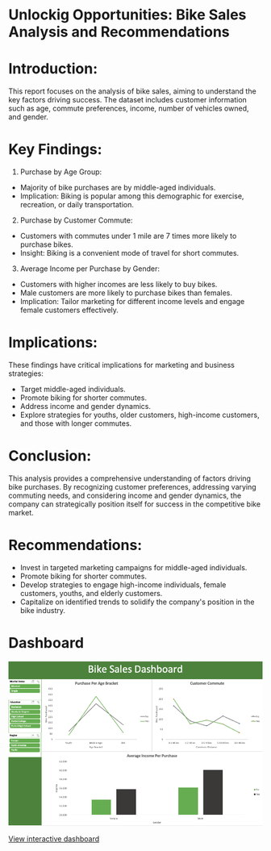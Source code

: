 # Unlockig Opportunities: Bike Sales Analysis and Recommendations

# Introduction:
This report focuses on the analysis of bike sales, aiming to understand the key factors driving success. The dataset includes customer information such as age, commute preferences, income, number of vehicles owned, and gender.

# Key Findings:

1. Purchase by Age Group:
- Majority of bike purchases are by middle-aged individuals.
- Implication: Biking is popular among this demographic for exercise, recreation, or daily transportation.
2. Purchase by Customer Commute:
- Customers with commutes under 1 mile are 7 times more likely to purchase bikes.
- Insight: Biking is a convenient mode of travel for short commutes.
3. Average Income per Purchase by Gender:
- Customers with higher incomes are less likely to buy bikes.
- Male customers are more likely to purchase bikes than females.
- Implication: Tailor marketing for different income levels and engage female customers effectively.

# Implications:
These findings have critical implications for marketing and business strategies:

- Target middle-aged individuals.
- Promote biking for shorter commutes.
- Address income and gender dynamics.
- Explore strategies for youths, older customers, high-income customers, and those with longer commutes.

# Conclusion:
This analysis provides a comprehensive understanding of factors driving bike purchases. By recognizing customer preferences, addressing varying commuting needs, and considering income and gender dynamics, the company can strategically position itself for success in the competitive bike market.

# Recommendations:

- Invest in targeted marketing campaigns for middle-aged individuals.
- Promote biking for shorter commutes.
- Develop strategies to engage high-income individuals, female customers, youths, and elderly customers.
- Capitalize on identified trends to solidify the company's position in the bike industry.

# Dashboard
![dashboard](https://github.com/atamgbo/BikePurchasePattern/blob/main/Screenshot%202023-08-23%20at%209.51.19%20PM.png)

[View interactive dashboard](https://onedrive.live.com/view.aspx?resid=9CFBF646C73A23BB!144&ithint=file%2cxlsx&wdo=2&authkey=!ANwHlUrRmidSDTU)
